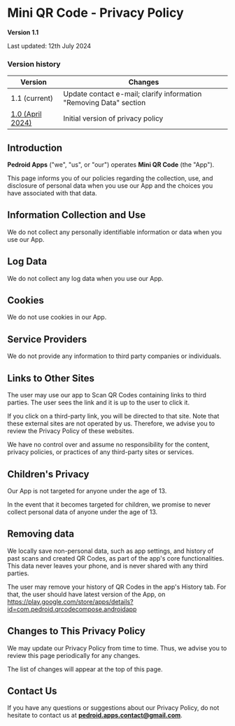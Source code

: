 # Mini QR Code - Privacy Policy

**Version 1.1**

Last updated: 12th July 2024

### Version history

| Version                                                                                                                                                                   | Changes                                                            |
|---------------------------------------------------------------------------------------------------------------------------------------------------------------------------|--------------------------------------------------------------------|
| 1.1 (current)                                                                                                                                                             | Update contact e-mail; clarify information "Removing Data" section |
| [1.0 (April 2024)](https://github.com/pedro-mgb/mini_qr_code/blob/4392318c1b654671e7f5c1bbab3f662a3ae9828d/docs/legal/privacy-policy-en.md#mini-qr-code---privacy-policy) | Initial version of privacy policy                                  |

## Introduction

**Pedroid Apps** ("we", "us", or "our") operates **Mini QR Code** (the "App").

This page informs you of our policies regarding the collection, use, and disclosure of personal data when you use our App and the choices you have associated with that data.

## Information Collection and Use

We do not collect any personally identifiable information or data when you use our App.

## Log Data

We do not collect any log data when you use our App.

## Cookies

We do not use cookies in our App.

## Service Providers

We do not provide any information to third party companies or individuals.

## Links to Other Sites

The user may use our app to Scan QR Codes containing links to third parties. The user sees the link and it is up to the user to click it.

If you click on a third-party link, you will be directed to that site.
Note that these external sites are not operated by us.
Therefore, we advise you to review the Privacy Policy of these websites.

We have no control over and assume no responsibility for the content, privacy policies, or practices of any third-party sites or services.

## Children's Privacy

Our App is not targeted for anyone under the age of 13.

In the event that it becomes targeted for children, we promise to never collect personal data of anyone under the age of 13.

## Removing data

We locally save non-personal data, such as app settings, and history of past scans and created QR Codes, as part of the app's core functionalities.
This data never leaves your phone, and is never shared with any third parties.

The user may remove your history of QR Codes in the app's History tab. For that, the user should have latest version of the App, on https://play.google.com/store/apps/details?id=com.pedroid.qrcodecompose.androidapp

## Changes to This Privacy Policy

We may update our Privacy Policy from time to time.
Thus, we advise you to review this page periodically for any changes.

The list of changes will appear at the top of this page.

## Contact Us

If you have any questions or suggestions about our Privacy Policy, do not hesitate to contact us at **pedroid.apps.contact@gmail.com**.
